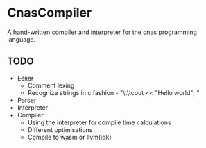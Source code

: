 # CnasCompiler
A hand-written compiler and interpreter for the cnas programming language.

## TODO

- ~~Lexer~~
  - Comment lexing
  - Recognize strings in c fashion - "\t\tcout << \"Hello world\"; "
- Parser
- Interpreter
- Compiler
  - Using the interpreter for compile time calculations
  - Different optimisations
  - Compile to wasm or llvm(idk)

